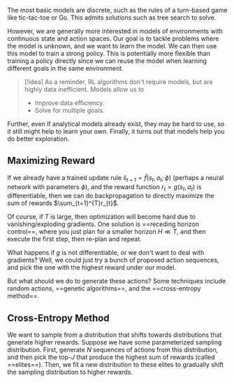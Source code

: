 The most basic models are discrete, such as the rules of a turn-based game like tic-tac-toe or Go. This admits solutions such as tree search to solve.

However, we are generally more interested in models of environments with continuous state and action spaces. Our goal is to tackle problems where the model is unknown, and we want to *learn* the model. We can then use this model to train a strong policy. This is potentially more flexible than training a policy directly since we can reuse the model when learning different goals in the same environment.

> [!idea]
> As a reminder, RL algorithms don't require models, but are highly data inefficient. Models allow us to
> * Improve data efficiency.
> * Solve for multiple goals.

Further, even if analytical models already exist, they may be hard to use, so it still might help to learn your own. Finally, it turns out that models help you do better exploration.

## Maximizing Reward

If we already have a trained update rule $\hat{s}_{t+1}=\hat{f}(s_{t},a_{t};\phi)$ (perhaps a neural network with parameters $\phi$), and the reward function $r_{t}=g(s_{t},a_{t})$ is differentiable, then we can do backpropagation to directly maximize the sum of rewards $\sum_{t=1}^{T}r_{t}$.

Of course, if $T$ is large, then optimization will become hard due to vanishing/exploding gradients. One solution is ==receding horizon control==, where you just plan for a smaller horizon $H\ll T$, and then execute the first step, then re-plan and repeat.

What happens if $g$ is not differentiable, or we don't want to deal with gradients? Well, we could just try a bunch of proposed action sequences, and pick the one with the highest reward under our model.

But what should we do to generate these actions? Some techniques include random actions, ==genetic algorithms==, and the ==cross-entropy method==.

## Cross-Entropy Method

We want to sample from a distribution that shifts towards distributions that generate higher rewards. Suppose we have some parameterized sampling distribution. First, generate $N$ sequences of actions from this distribution, and then pick the top-$J$ that produce the highest sum of rewards (called ==elites==). Then, we fit a new distribution to these elites to gradually shift the sampling distribution to higher rewards.
